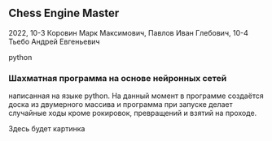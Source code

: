 ## Chess Engine Master

2022, 10-3 Коровин Марк Максимович, Павлов Иван Глебович, 10-4 Тьебо Андрей Евгеньевич

python

### Шахматная программа на основе нейронных сетей

написанная на языке python. На данный момент в программе создаётся доска из двумерного массива и программа при запуске делает случайные ходы кроме рокировок, превращений и взятий на проходе.


Здесь будет картинка

